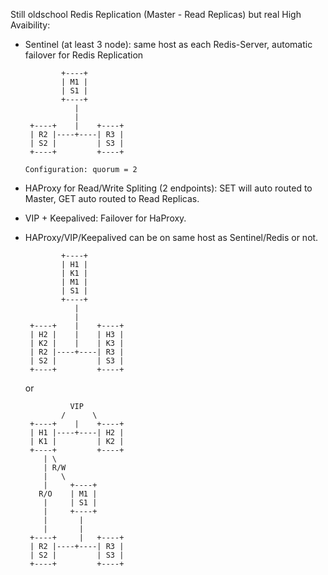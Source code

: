 Still oldschool Redis Replication (Master - Read Replicas) but real High Avaibility:
+ Sentinel (at least 3 node): same host as each Redis-Server, automatic failover for Redis Replication

     
              +----+
              | M1 |
              | S1 |
              +----+
                 |
                 |
       +----+    |    +----+
       | R2 |----+----| R3 |
       | S2 |         | S3 |
       +----+         +----+

      Configuration: quorum = 2


+ HAProxy for Read/Write Spliting (2 endpoints): SET will auto routed to Master, GET auto routed to Read Replicas.
+ VIP + Keepalived: Failover for HaProxy.
+ HAProxy/VIP/Keepalived can be on same host as Sentinel/Redis or not.

              +----+
              | H1 |
              | K1 |
              | M1 |
              | S1 |
              +----+
                 |
                 |
       +----+    |    +----+
       | H2 |    |    | H3 |
       | K2 |    |    | K3 |
       | R2 |----+----| R3 |
       | S2 |         | S3 |
       +----+         +----+
       
  or
  
                VIP
              /      \
       +----+    |    +----+
       | H1 |----+----| H2 |
       | K1 |         | K2 |
       +----+         +----+           
          | \            
          | R/W         
          |   \      
          |     +----+
         R/O    | M1 |
          |     | S1 |
          |     +----+
          |       |
          |       |
       +----+     |   +----+
       | R2 |----+----| R3 |
       | S2 |         | S3 |
       +----+         +----+
